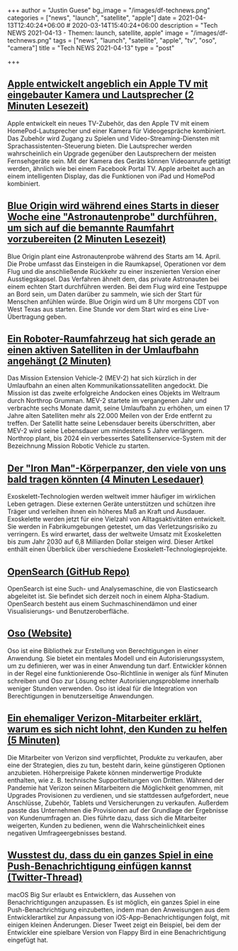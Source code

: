 +++
author = "Justin Guese"
bg_image = "/images/df-technews.png"
categories = ["news", "launch", "satellite", "apple"]
date = 2021-04-13T12:40:24+06:00 # 2020-03-14T15:40:24+06:00
description = "Tech NEWS 2021-04-13 - Themen: launch, satellite, apple"
image = "/images/df-technews.png"
tags = ["news", "launch", "satellite", "apple", "tv", "oso", "camera"]
title = "Tech NEWS 2021-04-13"
type = "post"

+++

## [Apple entwickelt angeblich ein Apple TV mit eingebauter Kamera und Lautsprecher (2 Minuten Lesezeit)](https://www.theverge.com/2021/4/12/22379470/apple-tv-homepod-speaker-camera-video-call-soundbar-rumor-bloomberg)

 Apple entwickelt ein neues TV-Zubehör, das den Apple TV mit einem HomePod-Lautsprecher und einer Kamera für Videogespräche kombiniert. Das Zubehör wird Zugang zu Spielen und Video-Streaming-Diensten mit Sprachassistenten-Steuerung bieten. Die Lautsprecher werden wahrscheinlich ein Upgrade gegenüber den Lautsprechern der meisten Fernsehgeräte sein. Mit der Kamera des Geräts können Videoanrufe getätigt werden, ähnlich wie bei einem Facebook Portal TV. Apple arbeitet auch an einem intelligenten Display, das die Funktionen von iPad und HomePod kombiniert.

## [Blue Origin wird während eines Starts in dieser Woche eine "Astronautenprobe" durchführen, um sich auf die bemannte Raumfahrt vorzubereiten (2 Minuten Lesezeit)](https://techcrunch.com/2021/04/12/blue-origin-will-run-an-astronaut-rehearsal-during-a-launch-this-week-to-prep-for-human-spaceflight/)

 Blue Origin plant eine Astronautenprobe während des Starts am 14. April. Die Probe umfasst das Einsteigen in die Raumkapsel, Operationen vor dem Flug und die anschließende Rückkehr zu einer inszenierten Version einer Ausstiegskapsel. Das Verfahren ähnelt dem, das private Astronauten bei einem echten Start durchführen werden. Bei dem Flug wird eine Testpuppe an Bord sein, um Daten darüber zu sammeln, wie sich der Start für Menschen anfühlen würde. Blue Origin wird um 8 Uhr morgens CDT von West Texas aus starten. Eine Stunde vor dem Start wird es eine Live-Übertragung geben.

## [Ein Roboter-Raumfahrzeug hat sich gerade an einen aktiven Satelliten in der Umlaufbahn angehängt (2 Minuten)](https://www.theverge.com/2021/4/12/22380581/northrop-grumman-mev-2-satellite-servicing-intelsat-mrv-docked)

 Das Mission Extension Vehicle-2 (MEV-2) hat sich kürzlich in der Umlaufbahn an einen alten Kommunikationssatelliten angedockt. Die Mission ist das zweite erfolgreiche Andocken eines Objekts im Weltraum durch Northrop Grumman. MEV-2 startete im vergangenen Jahr und verbrachte sechs Monate damit, seine Umlaufbahn zu erhöhen, um einen 17 Jahre alten Satelliten mehr als 22.000 Meilen von der Erde entfernt zu treffen. Der Satellit hatte seine Lebensdauer bereits überschritten, aber MEV-2 wird seine Lebensdauer um mindestens 5 Jahre verlängern. Northrop plant, bis 2024 ein verbessertes Satellitenservice-System mit der Bezeichnung Mission Robotic Vehicle zu starten.

## [Der "Iron Man"-Körperpanzer, den viele von uns bald tragen könnten (4 Minuten Lesedauer)](https://www.bbc.com/news/business-56660644)

 Exoskelett-Technologien werden weltweit immer häufiger im wirklichen Leben getragen. Diese externen Geräte unterstützen und schützen ihre Träger und verleihen ihnen ein höheres Maß an Kraft und Ausdauer. Exoskelette werden jetzt für eine Vielzahl von Alltagsaktivitäten entwickelt. Sie werden in Fabrikumgebungen getestet, um das Verletzungsrisiko zu verringern. Es wird erwartet, dass der weltweite Umsatz mit Exoskeletten bis zum Jahr 2030 auf 6,8 Milliarden Dollar steigen wird. Dieser Artikel enthält einen Überblick über verschiedene Exoskelett-Technologieprojekte.

## [OpenSearch (GitHub Repo)](https://github.com/opensearch-project/OpenSearch)

 OpenSearch ist eine Such- und Analysemaschine, die von Elasticsearch abgeleitet ist. Sie befindet sich derzeit noch in einem Alpha-Stadium. OpenSearch besteht aus einem Suchmaschinendämon und einer Visualisierungs- und Benutzeroberfläche.

## [Oso (Website)](https://www.osohq.com/)

 Oso ist eine Bibliothek zur Erstellung von Berechtigungen in einer Anwendung. Sie bietet ein mentales Modell und ein Autorisierungssystem, um zu definieren, wer was in einer Anwendung tun darf. Entwickler können in der Regel eine funktionierende Oso-Richtlinie in weniger als fünf Minuten schreiben und Oso zur Lösung echter Autorisierungsprobleme innerhalb weniger Stunden verwenden. Oso ist ideal für die Integration von Berechtigungen in benutzerseitige Anwendungen.

## [Ein ehemaliger Verizon-Mitarbeiter erklärt, warum es sich nicht lohnt, den Kunden zu helfen (5 Minuten)](https://www.zdnet.com/article/an-ex-verizon-employee-explains-why-its-not-worth-helping-customers/)

 Die Mitarbeiter von Verizon sind verpflichtet, Produkte zu verkaufen, aber eine der Strategien, dies zu tun, besteht darin, keine günstigeren Optionen anzubieten. Höherpreisige Pakete können minderwertige Produkte enthalten, wie z. B. technische Supportleitungen von Dritten. Während der Pandemie hat Verizon seinen Mitarbeitern die Möglichkeit genommen, mit Upgrades Provisionen zu verdienen, und sie stattdessen aufgefordert, neue Anschlüsse, Zubehör, Tablets und Versicherungen zu verkaufen. Außerdem passte das Unternehmen die Provisionen auf der Grundlage der Ergebnisse von Kundenumfragen an. Dies führte dazu, dass sich die Mitarbeiter weigerten, Kunden zu bedienen, wenn die Wahrscheinlichkeit eines negativen Umfrageergebnisses bestand.

## [Wusstest du, dass du ein ganzes Spiel in eine Push-Benachrichtigung einfügen kannst (Twitter-Thread)](https://twitter.com/neilsardesai/status/1380649026186534913)

 macOS Big Sur erlaubt es Entwicklern, das Aussehen von Benachrichtigungen anzupassen. Es ist möglich, ein ganzes Spiel in eine Push-Benachrichtigung einzubetten, indem man den Anweisungen aus dem Entwicklerartikel zur Anpassung von iOS-App-Benachrichtigungen folgt, mit einigen kleinen Änderungen. Dieser Tweet zeigt ein Beispiel, bei dem der Entwickler eine spielbare Version von Flappy Bird in eine Benachrichtigung eingefügt hat.

